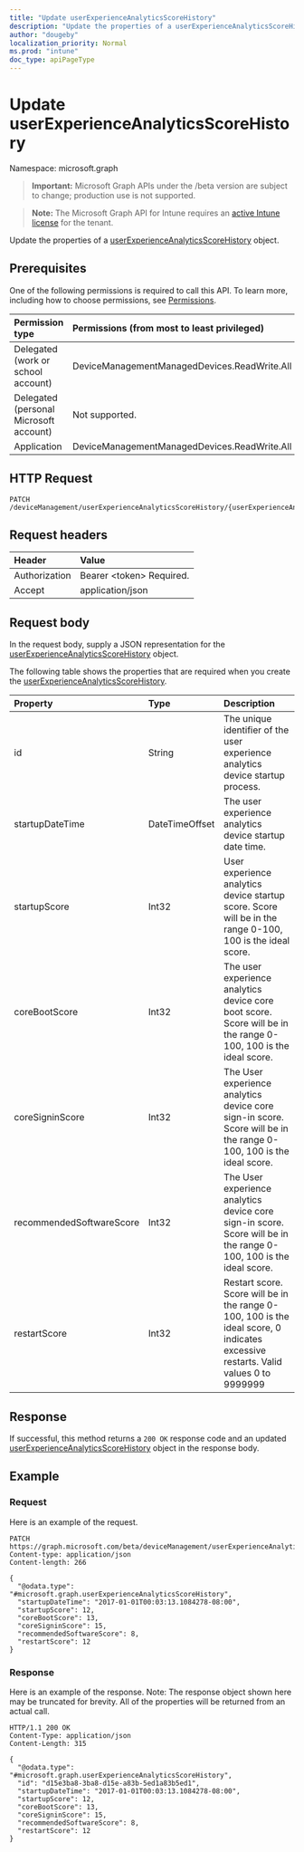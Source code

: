 ```yaml
---
title: "Update userExperienceAnalyticsScoreHistory"
description: "Update the properties of a userExperienceAnalyticsScoreHistory object."
author: "dougeby"
localization_priority: Normal
ms.prod: "intune"
doc_type: apiPageType
---
```


# Update userExperienceAnalyticsScoreHistory

Namespace: microsoft.graph

> **Important:** Microsoft Graph APIs under the /beta version are subject to change; production use is not supported.

> **Note:** The Microsoft Graph API for Intune requires an [active Intune license](https://go.microsoft.com/fwlink/?linkid=839381) for the tenant.

Update the properties of a [userExperienceAnalyticsScoreHistory](../resources/intune-devices-userexperienceanalyticsscorehistory.md) object.

## Prerequisites
One of the following permissions is required to call this API. To learn more, including how to choose permissions, see [Permissions](/graph/permissions-reference).

|Permission type|Permissions (from most to least privileged)|
|:---|:---|
|Delegated (work or school account)|DeviceManagementManagedDevices.ReadWrite.All|
|Delegated (personal Microsoft account)|Not supported.|
|Application|DeviceManagementManagedDevices.ReadWrite.All|

## HTTP Request
<!-- {
  "blockType": "ignored"
}
-->
``` http
PATCH /deviceManagement/userExperienceAnalyticsScoreHistory/{userExperienceAnalyticsScoreHistoryId}
```

## Request headers
|Header|Value|
|:---|:---|
|Authorization|Bearer &lt;token&gt; Required.|
|Accept|application/json|

## Request body
In the request body, supply a JSON representation for the [userExperienceAnalyticsScoreHistory](../resources/intune-devices-userexperienceanalyticsscorehistory.md) object.

The following table shows the properties that are required when you create the [userExperienceAnalyticsScoreHistory](../resources/intune-devices-userexperienceanalyticsscorehistory.md).

|Property|Type|Description|
|:---|:---|:---|
|id|String|The unique identifier of the user experience analytics device startup process.|
|startupDateTime|DateTimeOffset|The user experience analytics device startup date time.|
|startupScore|Int32|User experience analytics device startup score. Score will be in the range 0-100, 100 is the ideal score.|
|coreBootScore|Int32|The user experience analytics device core boot score. Score will be in the range 0-100, 100 is the ideal score.|
|coreSigninScore|Int32|The User experience analytics device core sign-in score. Score will be in the range 0-100, 100 is the ideal score.|
|recommendedSoftwareScore|Int32|The User experience analytics device core sign-in score. Score will be in the range 0-100, 100 is the ideal score.|
|restartScore|Int32|Restart score. Score will be in the range 0-100, 100 is the ideal score, 0 indicates excessive restarts. Valid values 0 to 9999999|



## Response
If successful, this method returns a `200 OK` response code and an updated [userExperienceAnalyticsScoreHistory](../resources/intune-devices-userexperienceanalyticsscorehistory.md) object in the response body.

## Example

### Request
Here is an example of the request.
``` http
PATCH https://graph.microsoft.com/beta/deviceManagement/userExperienceAnalyticsScoreHistory/{userExperienceAnalyticsScoreHistoryId}
Content-type: application/json
Content-length: 266

{
  "@odata.type": "#microsoft.graph.userExperienceAnalyticsScoreHistory",
  "startupDateTime": "2017-01-01T00:03:13.1084278-08:00",
  "startupScore": 12,
  "coreBootScore": 13,
  "coreSigninScore": 15,
  "recommendedSoftwareScore": 8,
  "restartScore": 12
}
```

### Response
Here is an example of the response. Note: The response object shown here may be truncated for brevity. All of the properties will be returned from an actual call.
``` http
HTTP/1.1 200 OK
Content-Type: application/json
Content-Length: 315

{
  "@odata.type": "#microsoft.graph.userExperienceAnalyticsScoreHistory",
  "id": "d15e3ba8-3ba8-d15e-a83b-5ed1a83b5ed1",
  "startupDateTime": "2017-01-01T00:03:13.1084278-08:00",
  "startupScore": 12,
  "coreBootScore": 13,
  "coreSigninScore": 15,
  "recommendedSoftwareScore": 8,
  "restartScore": 12
}
```






